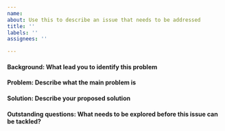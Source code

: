 ```yaml
---
name:
about: Use this to describe an issue that needs to be addressed
title: ''
labels: ''
assignees: ''

---
```


#### Background: What lead you to identify this problem



#### Problem: Describe what the main problem is



#### Solution: Describe your proposed solution



#### Outstanding questions: What needs to be explored before this issue can be tackled?
